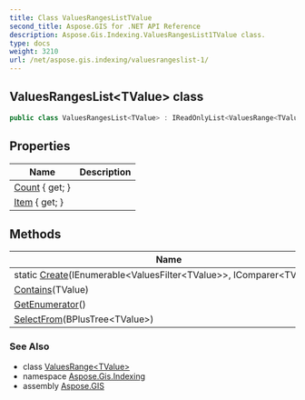 ```yaml
---
title: Class ValuesRangesListTValue
second_title: Aspose.GIS for .NET API Reference
description: Aspose.Gis.Indexing.ValuesRangesList1TValue class. 
type: docs
weight: 3210
url: /net/aspose.gis.indexing/valuesrangeslist-1/
---
```

## ValuesRangesList&lt;TValue&gt; class

```csharp
public class ValuesRangesList<TValue> : IReadOnlyList<ValuesRange<TValue>>
```

## Properties

| Name | Description |
| --- | --- |
| [Count](../../aspose.gis.indexing/valuesrangeslist-1/count/) { get; } |  |
| [Item](../../aspose.gis.indexing/valuesrangeslist-1/item/) { get; } |  |

## Methods

| Name | Description |
| --- | --- |
| static [Create](../../aspose.gis.indexing/valuesrangeslist-1/create/)(IEnumerable&lt;ValuesFilter&lt;TValue&gt;&gt;, IComparer&lt;TValue&gt;) |  |
| [Contains](../../aspose.gis.indexing/valuesrangeslist-1/contains/)(TValue) |  |
| [GetEnumerator](../../aspose.gis.indexing/valuesrangeslist-1/getenumerator/)() |  |
| [SelectFrom](../../aspose.gis.indexing/valuesrangeslist-1/selectfrom/)(BPlusTree&lt;TValue&gt;) |  |

### See Also

* class [ValuesRange&lt;TValue&gt;](../valuesrange-1/)
* namespace [Aspose.Gis.Indexing](../../aspose.gis.indexing/)
* assembly [Aspose.GIS](../../)



